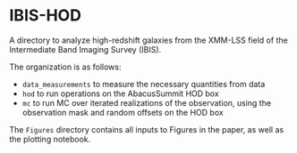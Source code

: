 # IBIS-HOD
A directory to analyze high-redshift galaxies from the XMM-LSS field of the Intermediate Band Imaging Survey (IBIS).

The organization is as follows:
- `data_measurements` to measure the necessary quantities from data
- `hod` to run operations on the AbacusSummit HOD box
- `mc` to run MC over iterated realizations of the observation, using the observation mask and random offsets on the HOD box

The `Figures` directory contains all inputs to Figures in the paper, as well as the plotting notebook.